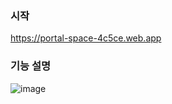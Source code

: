 ### 시작
https://portal-space-4c5ce.web.app

### 기능 설명
![image](https://user-images.githubusercontent.com/50163360/140635518-bda207d6-8cbf-40bb-8817-a34d065016b5.png)

